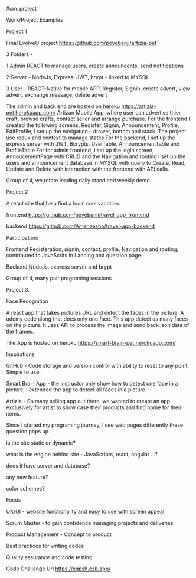 #cm_project

Work/Project Examples

Project 1

Final EvolveU project https://github.com/poyebanji/artizia-pet

3 Folders - 

1   Admin REACT to manage users, create announcents, send notifications

2   Server - NodeJs, Express, JWT, brypt - linked to MYSQL

3   User - REACT-Native for mobile APP, Register, Signin, create advert, view advert, exchange message, delete advert

The admin and back end are hosted on heroku https://artizia-pet.herokuapp.com/
Artizan Mobile App, where user can advertise thier craft, browse crafts, contact seller and arrange purchase.
For the frontend I created the following screens, Register, Signin, Announcement, Profile, EditProfile, 
I set up the navigation - drawer, bottom and stack. The project use redux and context to manage states
For the backend, I set up the express server with JWT, Bcrypts, UserTable, AnnouncementTable and ProfileTable
For for admin frontend, I set up the login screen, AnnoucementPage with CRUD and the Navigation and routing
I set up the users and announcement database in MYSQL with query to Create, Read, Update and Delete with interaction with the frontend with API calls.

Group of 4, we rotate leading daily stand and weekly demo.

Project 2

A react site that help find a local cool vacation.

frontend https://github.com/poyebanji/travel_app_frontend

backend https://github.com/Amenzesho/travel-app-backend

Participation:

Frontend Registeration, signin, contact, profile, Navigation and routing, contributed to JavaScrits in Landing and question page

Backend NodeJs, express server and brypt

Group of 4, many pair programing sessions

Project 3.

Face Recognition

A react app that takes pictures URL and detect the faces in the picture.
A udemy code along that does only one face. This app detect as many faces on the picture. It uses API to process the image and send back json data of the frames.

The App is hosted on heroku https://smart-brain-pet.herokuapp.com/

Inspirations

GitHub - Code storage and version control with ability to reset to any point. Simple to use.

Smart Brain App - the instructor only show how to detect one face in a picture, I extended the app to detect all faces in a picture.

Artizia - So many selling app out there, we wanted to create an app exclusively for artist to show case their products and find home for their items.

Since I started my programing journey, I see web pages differently these question pops up.

 is the site static or dynamic?

 what is the engine behind site - JavaScripts, react, angular ...?

 does it have server and database?

 any new feature?

 color schemes?

Focus

UX/UI - website functionality and easy to use with screen appeal.

Scrum Master - to gain confidence managing projects and deliveries

Product Management - Concept to product

Best practices for writing codes

Quality assurance and code testing

Code Challenge Url https://sqpsh.csb.app/